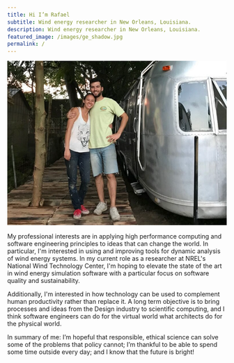 ```yaml
---
title: Hi I’m Rafael
subtitle: Wind energy researcher in New Orleans, Louisiana.
description: Wind energy researcher in New Orleans, Louisiana.
featured_image: /images/ge_shadow.jpg
permalink: /
---
```


![](/images/pages/about/streamdream.png)

My professional interests are in applying high performance computing and
software engineering principles to ideas that can change the world. In
particular, I'm interested in using and improving tools for dynamic
analysis of wind energy systems. In my current role as a researcher at
NREL's National Wind Technology Center, I'm
hoping to elevate the state of the art in wind energy simulation
software with a particular focus on software quality and sustainability.

Additionally, I'm interested in how technology can be used to complement
human productivity rather than replace it. A long term objective is to
bring processes and ideas from the Design industry
to scientific computing, and I think software engineers can do
for the virtual world what architects do for the physical world.

In summary of me: I’m hopeful that responsible, ethical science can solve
some of the problems that policy cannot; I’m thankful to be able to
spend some time outside every day; and I know that the future is bright!
